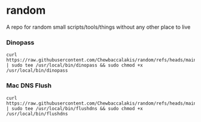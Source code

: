 # random
A repo for random small scripts/tools/things without any other place to live

### Dinopass
```
curl https://raw.githubusercontent.com/Chewbaccalakis/random/refs/heads/main/dinopass | sudo tee /usr/local/bin/dinopass && sudo chmod +x /usr/local/bin/dinopass
```

### Mac DNS Flush
```
curl https://raw.githubusercontent.com/Chewbaccalakis/random/refs/heads/main/flushdns | sudo tee /usr/local/bin/flushdns && sudo chmod +x /usr/local/bin/flushdns
```
